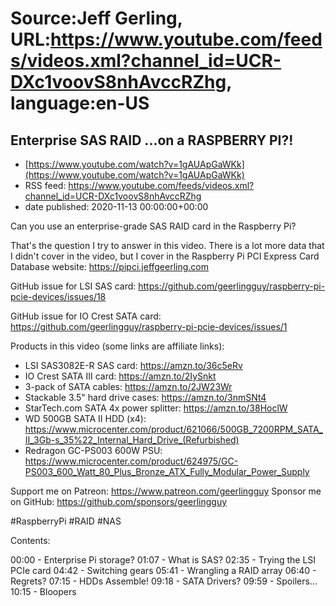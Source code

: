 # Source:Jeff Gerling, URL:https://www.youtube.com/feeds/videos.xml?channel_id=UCR-DXc1voovS8nhAvccRZhg, language:en-US

## Enterprise SAS RAID ...on a RASPBERRY PI?!
 - [https://www.youtube.com/watch?v=1gAUApGaWKk](https://www.youtube.com/watch?v=1gAUApGaWKk)
 - RSS feed: https://www.youtube.com/feeds/videos.xml?channel_id=UCR-DXc1voovS8nhAvccRZhg
 - date published: 2020-11-13 00:00:00+00:00

Can you use an enterprise-grade SAS RAID card in the Raspberry Pi?

That's the question I try to answer in this video. There is a lot more data that I didn't cover in the video, but I cover in the Raspberry Pi PCI Express Card Database website: https://pipci.jeffgeerling.com

GitHub issue for LSI SAS card: https://github.com/geerlingguy/raspberry-pi-pcie-devices/issues/18

GitHub issue for IO Crest SATA card: https://github.com/geerlingguy/raspberry-pi-pcie-devices/issues/1

Products in this video (some links are affiliate links):

  - LSI SAS3082E-R SAS card: https://amzn.to/36c5eRv
  - IO Crest SATA III card: https://amzn.to/2IySnkt
  - 3-pack of SATA cables: https://amzn.to/2JW23Wr
  - Stackable 3.5" hard drive cases: https://amzn.to/3nmSNt4
  - StarTech.com SATA 4x power splitter: https://amzn.to/38HoclW
  - WD 500GB SATA II HDD (x4): https://www.microcenter.com/product/621066/500GB_7200RPM_SATA_II_3Gb-s_35%22_Internal_Hard_Drive_(Refurbished)
  - Redragon GC-PS003 600W PSU: https://www.microcenter.com/product/624975/GC-PS003_600_Watt_80_Plus_Bronze_ATX_Fully_Modular_Power_Supply

Support me on Patreon: https://www.patreon.com/geerlingguy
Sponsor me on GitHub: https://github.com/sponsors/geerlingguy

#RaspberryPi #RAID #NAS

Contents:

00:00 - Enterprise Pi storage?
01:07 - What is SAS?
02:35 - Trying the LSI PCIe card
04:42 - Switching gears
05:41 - Wrangling a RAID array
06:40 - Regrets?
07:15 - HDDs Assemble!
09:18 - SATA Drivers?
09:59 - Spoilers...
10:15 - Bloopers

